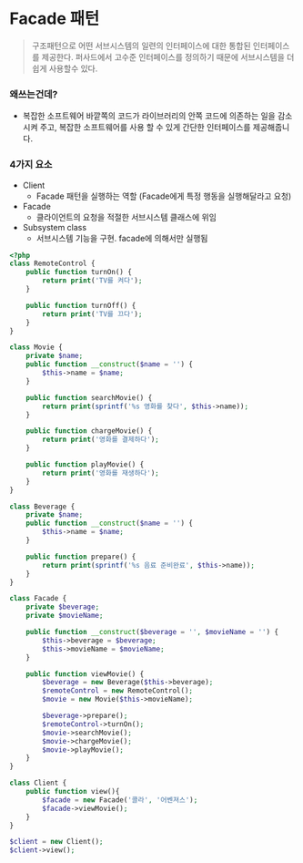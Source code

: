 # Facade 패턴
> 구조패턴으로 어떤 서브시스템의 일련의 인터페이스에 대한 통합된 인터페이스를 제공한다. 퍼사드에서 고수준 인터페이스를 정의하기 때문에 서브시스템을 더 쉽게 사용할수 있다.

### 왜쓰는건데?
- 복잡한 소프트웨어 바깥쪽의 코드가 라이브러리의 안쪽 코드에 의존하는 일을 감소시켜 주고, 복잡한 소프트웨어를 사용 할 수 있게 간단한 인터페이스를 제공해줍니다.

### 4가지 요소
- Client
	- Facade 패턴을 실행하는 역할 (Facade에게 특정 행동을 실행해달라고 요청)
- Facade
	- 클라이언트의 요청을 적절한 서브시스템 클래스에 위임
- Subsystem class
	- 서브시스템 기능을 구현. facade에 의해서만 실행됨

```php
<?php
class RemoteControl {
	public function turnOn() {
		return print('TV를 켜다');
	}

	public function turnOff() {
		return print('TV를 끄다');
	}
}

class Movie {
	private $name;
	public function __construct($name = '') {
		$this->name = $name;
	}

	public function searchMovie() {
		return print(sprintf('%s 영화를 찾다', $this->name));
	}

	public function chargeMovie() {
		return print('영화를 결제하다');
	}

	public function playMovie() {
		return print('영화를 재생하다');
	}
}

class Beverage {
	private $name;
	public function __construct($name = '') {
		$this->name = $name;
	}

	public function prepare() {
		return print(sprintf('%s 음료 준비완료', $this->name));
	}
}

class Facade {
	private $beverage;
	private $movieName;

	public function __construct($beverage = '', $movieName = '') {
		$this->beverage = $beverage;
		$this->movieName = $movieName;
	}

	public function viewMovie() {
		$beverage = new Beverage($this->beverage);
		$remoteControl = new RemoteControl();
		$movie = new Movie($this->movieName);

		$beverage->prepare();
		$remoteControl->turnOn();
		$movie->searchMovie();
		$movie->chargeMovie();
		$movie->playMovie();
	}
}

class Client {
	public function view(){
		$facade = new Facade('콜라', '어벤져스');
		$facade->viewMovie();
	}
}

$client = new Client();
$client->view();
